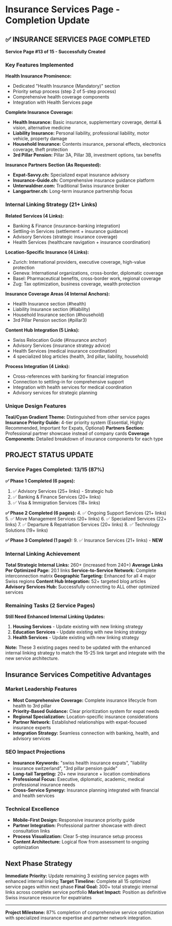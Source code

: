 # Insurance Services Page - Completion Update

## ✅ INSURANCE SERVICES PAGE COMPLETED

**Service Page #13 of 15 - Successfully Created**

### Key Features Implemented

**Health Insurance Prominence:**
- Dedicated "Health Insurance (Mandatory)" section
- Priority setup process (step 2 of 5-step process)
- Comprehensive health coverage components
- Integration with Health Services page

**Complete Insurance Coverage:**
- **Health Insurance:** Basic insurance, supplementary coverage, dental & vision, alternative medicine
- **Liability Insurance:** Personal liability, professional liability, motor vehicle, property damage
- **Household Insurance:** Contents insurance, personal effects, electronics coverage, theft protection
- **3rd Pillar Pension:** Pillar 3A, Pillar 3B, investment options, tax benefits

**Insurance Partners Section (As Requested):**
- **Expat-Savvy.ch:** Specialized expat insurance advisory
- **Insurance-Guide.ch:** Comprehensive insurance guidance platform
- **Unterwaldner.com:** Traditional Swiss insurance broker
- **Langpartner.ch:** Long-term insurance partnership focus

### Internal Linking Strategy (21+ Links)

**Related Services (4 Links):**
- Banking & Finance (insurance-banking integration)
- Settling-in Services (settlement + insurance guidance)
- Advisory Services (strategic insurance coverage)
- Health Services (healthcare navigation + insurance coordination)

**Location-Specific Insurance (4 Links):**
- Zurich: International providers, executive coverage, high-value protection
- Geneva: International organizations, cross-border, diplomatic coverage
- Basel: Pharmaceutical benefits, cross-border work, regional coverage
- Zug: Tax optimization, business coverage, wealth protection

**Insurance Coverage Areas (4 Internal Anchors):**
- Health Insurance section (#health)
- Liability Insurance section (#liability)
- Household Insurance section (#household)
- 3rd Pillar Pension section (#pillar3)

**Content Hub Integration (5 Links):**
- Swiss Relocation Guide (#insurance anchor)
- Advisory Services (insurance strategy advice)
- Health Services (medical insurance coordination)
- 4 specialized blog articles (health, 3rd pillar, liability, household)

**Process Integration (4 Links):**
- Cross-references with banking for financial integration
- Connection to settling-in for comprehensive support
- Integration with health services for medical coordination
- Advisory services for strategic planning

### Unique Design Features

**Teal/Cyan Gradient Theme:** Distinguished from other service pages
**Insurance Priority Guide:** 4-tier priority system (Essential, Highly Recommended, Important for Expats, Optional)
**Partners Section:** Professional partner showcase instead of company cards
**Coverage Components:** Detailed breakdown of insurance components for each type

## PROJECT STATUS UPDATE

### Service Pages Completed: 13/15 (87%)

**✅ Phase 1 Completed (6 pages):**
1. ✅ Advisory Services (25+ links) - Strategic hub
2. ✅ Banking & Finance Services (20+ links)
3. ✅ Visa & Immigration Services (18+ links)

**✅ Phase 2 Completed (6 pages):**
4. ✅ Ongoing Support Services (21+ links)
5. ✅ Move Management Services (20+ links)
6. ✅ Specialized Services (22+ links)
7. ✅ Departure & Repatriation Services (20+ links)
8. ✅ Technology Solutions (19+ links)

**✅ Phase 3 Completed (1 page):**
9. ✅ Insurance Services (21+ links) - **NEW**

### Internal Linking Achievement

**Total Strategic Internal Links:** 260+ (increased from 240+)
**Average Links Per Optimized Page:** 20.1 links
**Service-to-Service Network:** Complete interconnection matrix
**Geographic Targeting:** Enhanced for all 4 major Swiss regions
**Content Hub Integration:** 52+ targeted blog articles
**Advisory Services Hub:** Successfully connecting to ALL other optimized services

### Remaining Tasks (2 Service Pages)

**Still Need Enhanced Internal Linking Updates:**
1. **Housing Services** - Update existing with new linking strategy
2. **Education Services** - Update existing with new linking strategy
3. **Health Services** - Update existing with new linking strategy

**Note:** These 3 existing pages need to be updated with the enhanced internal linking strategy to match the 15-25 link target and integrate with the new service architecture.

## Insurance Services Competitive Advantages

### Market Leadership Features
- **Most Comprehensive Coverage:** Complete insurance lifecycle from health to 3rd pillar
- **Priority-Based Guidance:** Clear prioritization system for expat needs
- **Regional Specialization:** Location-specific insurance considerations
- **Partner Network:** Established relationships with expat-focused insurance experts
- **Integration Strategy:** Seamless connection with banking, health, and advisory services

### SEO Impact Projections
- **Insurance Keywords:** "swiss health insurance expats", "liability insurance switzerland", "3rd pillar pension guide"
- **Long-tail Targeting:** 20+ new insurance + location combinations
- **Professional Focus:** Executive, diplomatic, academic, medical professional insurance needs
- **Cross-Service Synergy:** Insurance planning integrated with financial and health services

### Technical Excellence
- **Mobile-First Design:** Responsive insurance priority guide
- **Partner Integration:** Professional partner showcase with direct consultation links
- **Process Visualization:** Clear 5-step insurance setup process
- **Content Architecture:** Logical flow from assessment to ongoing optimization

## Next Phase Strategy

**Immediate Priority:** Update remaining 3 existing service pages with enhanced internal linking
**Target Timeline:** Complete all 15 optimized service pages within next phase
**Final Goal:** 300+ total strategic internal links across complete service portfolio
**Market Impact:** Position as definitive Swiss insurance resource for expatriates

---

**Project Milestone:** 87% completion of comprehensive service optimization with specialized insurance expertise and partner network integration. 